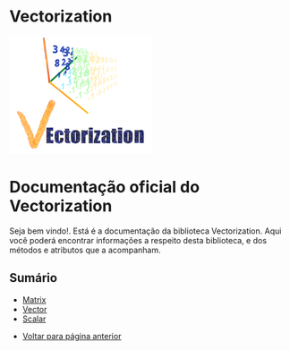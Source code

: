 # Vectorization
![Logo do projeto](https://github.com/WilliamJardim/Vectorization/blob/main/imagens/logo256x256.png)

# Documentação oficial do Vectorization
Seja bem vindo!. Está é a documentação da biblioteca Vectorization.
Aqui você poderá encontrar informações a respeito desta biblioteca, e dos métodos e atributos que a acompanham.

## Sumário
- [Matrix](Matrix/page.md)
- [Vector](Vector/page.md)
- [Scalar](Scalar/page.md)

* [Voltar para página anterior](../docs-main.md)